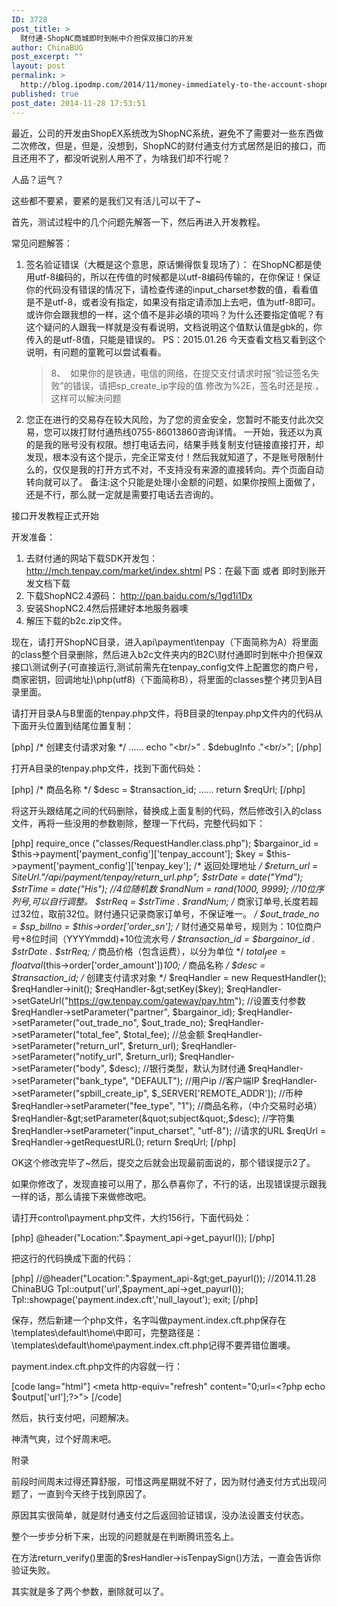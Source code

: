 ```yaml
---
ID: 3728
post_title: >
  财付通-ShopNC商城即时到帐中介担保双接口的开发
author: ChinaBUG
post_excerpt: ""
layout: post
permalink: >
  http://blog.ipodmp.com/2014/11/money-immediately-to-the-account-shopnc-mall-mediation-guarantee-the-development-of-interfaces.html
published: true
post_date: 2014-11-28 17:53:51
---
```

最近，公司的开发由ShopEX系统改为ShopNC系统，避免不了需要对一些东西做二次修改，但是，但是，没想到，ShopNC的财付通支付方式居然是旧的接口，而且还用不了，都没听说别人用不了，为啥我们却不行呢？

人品？运气？

这些都不要紧，要紧的是我们又有活儿可以干了~

首先，测试过程中的几个问题先解答一下，然后再进入开发教程。

常见问题解答：
<ol>
	<li>签名验证错误（大概是这个意思，原话懒得恢复现场了）：
在ShopNC都是使用utf-8编码的，所以在传值的时候都是以utf-8编码传输的，在你保证！保证你的代码没有错误的情况下，请检查传递的input_charset参数的值，看看值是不是utf-8，或者没有指定，如果没有指定请添加上去吧，值为utf-8即可。
或许你会跟我想的一样，这个值不是非必填的项吗？为什么还要指定值呢？有这个疑问的人跟我一样就是没有看说明，文档说明这个值默认值是gbk的，你传入的是utf-8值，只能是错误的。
PS：2015.01.26 今天查看文档又看到这个说明，有问题的童靴可以尝试看看。
<blockquote>8、  如果你的是铁通，电信的网络，在提交支付请求时报“验证签名失败”的错误，请把sp_create_ip字段的值.修改为%2E，签名时还是按.，这样可以解决问题</blockquote>
</li>
	<li>您正在进行的交易存在较大风险，为了您的资金安全，您暂时不能支付此次交易，您可以拨打财付通热线0755-86013860咨询详情。
一开始，我还以为真的是我的账号没有权限。想打电话去问，结果手贱复制支付链接直接打开，却发现，根本没有这个提示，完全正常支付！然后我就知道了，不是账号限制什么的，仅仅是我的打开方式不对，不支持没有来源的直接转向。弄个页面自动转向就可以了。
备注:这个只能是处理小金额的问题，如果你按照上面做了，还是不行，那么就一定就是需要打电话去咨询的。</li>
</ol>
接口开发教程正式开始

开发准备：
<ol>
	<li>去财付通的网站下载SDK开发包：
<a href="http://mch.tenpay.com/market/index.shtml">http://mch.tenpay.com/market/index.shtml</a>
PS：在最下面 或者 即时到账开发文档下载</li>
	<li>下载ShopNC2.4源码：
<a href="http://pan.baidu.com/s/1gd1i1Dx">http://pan.baidu.com/s/1gd1i1Dx</a></li>
	<li>安装ShopNC2.4然后搭建好本地服务器噢</li>
	<li>解压下载的b2c.zip文件。</li>
</ol>
现在，请打开ShopNC目录，进入api\payment\tenpay（下面简称为A）将里面的class整个目录删除，然后进入b2c文件夹内的B2C\财付通即时到帐中介担保双接口\测试例子(可直接运行,测试前需先在tenpay_config文件上配置您的商户号，商家密钥，回调地址)\php(utf8)（下面简称B），将里面的classes整个拷贝到A目录里面。

请打开目录A与B里面的tenpay.php文件，将B目录的tenpay.php文件内的代码从下面开头位置到结尾位置复制：

[php]
/* 创建支付请求对象 */
......
echo &quot;&lt;br/&gt;&quot; . $debugInfo .&quot;&lt;br/&gt;&quot;;
[/php]

打开A目录的tenpay.php文件，找到下面代码处：

[php]
/* 商品名称 */
$desc = $transaction_id;
......
return $reqUrl;
[/php]

将这开头跟结尾之间的代码删除，替换成上面复制的代码，然后修改引入的class文件，再将一些没用的参数剔除，整理一下代码，完整代码如下：

[php]
require_once (&quot;classes/RequestHandler.class.php&quot;);
$bargainor_id = $this-&gt;payment['payment_config']['tenpay_account'];
$key = $this-&gt;payment['payment_config']['tenpay_key'];
/* 返回处理地址 */
$return_url = SiteUrl.&quot;/api/payment/tenpay/return_url.php&quot;;
$strDate = date(&quot;Ymd&quot;);
$strTime = date(&quot;His&quot;);
//4位随机数
$randNum = rand(1000, 9999);
//10位序列号,可以自行调整。
$strReq = $strTime . $randNum;
/* 商家订单号,长度若超过32位，取前32位。财付通只记录商家订单号，不保证唯一。 */
$out_trade_no = $sp_billno = $this-&gt;order['order_sn'];
/* 财付通交易单号，规则为：10位商户号+8位时间（YYYYmmdd)+10位流水号 */
$transaction_id = $bargainor_id . $strDate . $strReq;
/* 商品价格（包含运费），以分为单位 */
$total_fee = floatval($this-&gt;order['order_amount'])*100;
/* 商品名称 */
$desc = $transaction_id;
/* 创建支付请求对象 */
$reqHandler = new RequestHandler();
$reqHandler-&gt;init();
$reqHandler-&gt;setKey($key);
$reqHandler-&gt;setGateUrl(&quot;https://gw.tenpay.com/gateway/pay.htm&quot;);
//设置支付参数
$reqHandler-&gt;setParameter(&quot;partner&quot;, $bargainor_id);
$reqHandler-&gt;setParameter(&quot;out_trade_no&quot;, $out_trade_no);
$reqHandler-&gt;setParameter(&quot;total_fee&quot;, $total_fee);
//总金额
$reqHandler-&gt;setParameter(&quot;return_url&quot;, $return_url);
$reqHandler-&gt;setParameter(&quot;notify_url&quot;, $return_url);
$reqHandler-&gt;setParameter(&quot;body&quot;, $desc);
//银行类型，默认为财付通
$reqHandler-&gt;setParameter(&quot;bank_type&quot;, &quot;DEFAULT&quot;);
//用户ip
//客户端IP
$reqHandler-&gt;setParameter(&quot;spbill_create_ip&quot;, $_SERVER['REMOTE_ADDR']);
//币种
$reqHandler-&gt;setParameter(&quot;fee_type&quot;, &quot;1&quot;);
//商品名称，（中介交易时必填）
$reqHandler-&gt;setParameter(&quot;subject&quot;,$desc);
//字符集
$reqHandler-&gt;setParameter(&quot;input_charset&quot;, &quot;utf-8&quot;);
//请求的URL
$reqUrl = $reqHandler-&gt;getRequestURL();
return $reqUrl;
[/php]

OK这个修改完毕了~然后，提交之后就会出现最前面说的，那个错误提示2了。

如果你修改了，发现直接可以用了，那么恭喜你了，不行的话，出现错误提示跟我一样的话，那么请接下来做修改吧。

请打开control\payment.php文件，大约156行，下面代码处：

[php]
@header(&quot;Location:&quot;.$payment_api-&gt;get_payurl());
[/php]

把这行的代码换成下面的代码：

[php]
//@header(&quot;Location:&quot;.$payment_api-&gt;get_payurl());
//2014.11.28 ChinaBUG
Tpl::output('url',$payment_api-&gt;get_payurl());
Tpl::showpage('payment.index.cft','null_layout');
exit;
[/php]

保存，然后新建一个php文件，名字叫做payment.index.cft.php保存在\templates\default\home\中即可，完整路径是：\templates\default\home\payment.index.cft.php记得不要弄错位置噢。

payment.index.cft.php文件的内容就一行：

[code lang="html"]
&lt;meta http-equiv=&quot;refresh&quot; content=&quot;0;url=&lt;?php echo $output['url'];?&gt;&quot;&gt;
[/code]

然后，执行支付吧，问题解决。

神清气爽，过个好周末吧。

附录

前段时间周末过得还算舒服，可惜这两星期就不好了，因为财付通支付方式出现问题了，一直到今天终于找到原因了。

原因其实很简单，就是财付通支付之后返回验证错误，没办法设置支付状态。

整个一步步分析下来，出现的问题就是在判断腾讯签名上。

在方法return_verify()里面的$resHandler-&gt;isTenpaySign()方法，一直会告诉你验证失败。

其实就是多了两个参数，删除就可以了。